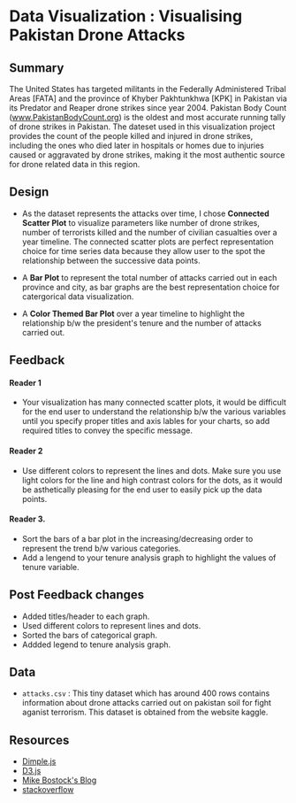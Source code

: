 # Data Visualization : Visualising Pakistan Drone Attacks

## Summary 
The United States has targeted militants in the Federally Administered Tribal Areas [FATA] and the province of Khyber Pakhtunkhwa [KPK] in Pakistan via its Predator and Reaper drone strikes since year 2004. Pakistan Body Count (www.PakistanBodyCount.org) is the oldest and most accurate running tally of drone strikes in Pakistan. The dateset used in this visualization project provides the count of the people killed and injured in drone strikes, including the ones who died later in hospitals or homes due to injuries caused or aggravated by drone strikes, making it the most authentic source for drone related data in this region.

## Design

- As the dataset represents the attacks over time, I chose **Connected Scatter Plot** to visualize parameters like number of drone strikes, number of terrorists killed and the number of civilian casualties over a year timeline. The connected scatter plots are perfect representation choice for time series data because they allow user to the spot the relationship between the successive data points.

- A **Bar Plot** to represent the total number of attacks carried out in each province and city, as bar graphs are the best representation choice for catergorical data visualization.

- A **Color Themed Bar Plot** over a year timeline to highlight the relationship b/w the president's tenure and the number of attacks carried out.

## Feedback

#### Reader 1

- Your visualization has many connected scatter plots, it would be difficult for the end user to understand the relationship b/w the various variables until you specify proper titles and axis lables for your charts, so add required titles to convey the specific message.

#### Reader 2

- Use different colors to represent the lines and dots. Make sure you use light colors for the line and high contrast colors for the dots,   as it would be asthetically pleasing for the end user to easily pick up the data points.

#### Reader 3.

- Sort the bars of a bar plot in the increasing/decreasing order to represent the trend b/w various categories. 
- Add a lengend to your tenure analysis graph to highlight the values of tenure variable.


## Post Feedback changes

- Added titles/header to each graph.
- Used different colors to represent lines and dots.
- Sorted the bars of categorical graph.
- Addded legend to tenure analysis graph.

## Data

- `attacks.csv` : This tiny dataset which has around 400 rows contains information about drone attacks carried out on pakistan soil for fight aganist terrorism. This dataset is obtained from the website kaggle.


## Resources 

- [Dimple.js](http://dimplejs.org/)
- [D3.js](https://github.com/d3/d3)
- [Mike Bostock's Blog](https://bost.ocks.org)
- [stackoverflow](https://stackoverflow.com/)





